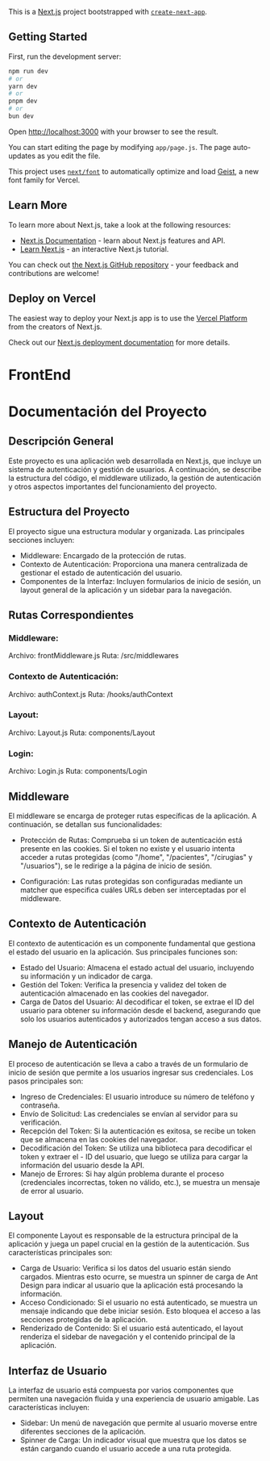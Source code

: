 This is a [Next.js](https://nextjs.org) project bootstrapped with [`create-next-app`](https://nextjs.org/docs/app/api-reference/cli/create-next-app).

## Getting Started

First, run the development server:

```bash
npm run dev
# or
yarn dev
# or
pnpm dev
# or
bun dev
```

Open [http://localhost:3000](http://localhost:3000) with your browser to see the result.

You can start editing the page by modifying `app/page.js`. The page auto-updates as you edit the file.

This project uses [`next/font`](https://nextjs.org/docs/app/building-your-application/optimizing/fonts) to automatically optimize and load [Geist](https://vercel.com/font), a new font family for Vercel.

## Learn More

To learn more about Next.js, take a look at the following resources:

- [Next.js Documentation](https://nextjs.org/docs) - learn about Next.js features and API.
- [Learn Next.js](https://nextjs.org/learn) - an interactive Next.js tutorial.

You can check out [the Next.js GitHub repository](https://github.com/vercel/next.js) - your feedback and contributions are welcome!

## Deploy on Vercel

The easiest way to deploy your Next.js app is to use the [Vercel Platform](https://vercel.com/new?utm_medium=default-template&filter=next.js&utm_source=create-next-app&utm_campaign=create-next-app-readme) from the creators of Next.js.

Check out our [Next.js deployment documentation](https://nextjs.org/docs/app/building-your-application/deploying) for more details.


# FrontEnd

# Documentación del Proyecto

## Descripción General

Este proyecto es una aplicación web desarrollada en Next.js, que incluye un sistema de autenticación y gestión de usuarios. A continuación, se describe la estructura del código, el middleware utilizado, la gestión de autenticación y otros aspectos importantes del funcionamiento del proyecto.

## Estructura del Proyecto

El proyecto sigue una estructura modular y organizada. Las principales secciones incluyen:

- Middleware: Encargado de la protección de rutas.
- Contexto de Autenticación: Proporciona una manera centralizada de gestionar el estado de autenticación del usuario.
- Componentes de la Interfaz: Incluyen formularios de inicio de sesión, un layout general de la aplicación y un sidebar para la navegación.

## Rutas Correspondientes

### Middleware:

Archivo: frontMiddleware.js
Ruta: /src/middlewares

### Contexto de Autenticación:

Archivo: authContext.js
Ruta: /hooks/authContext

### Layout:

Archivo: Layout.js
Ruta: components/Layout

### Login:

Archivo: Login.js
Ruta: components/Login

## Middleware

El middleware se encarga de proteger rutas específicas de la aplicación. A continuación, se detallan sus funcionalidades:

- Protección de Rutas: Comprueba si un token de autenticación está presente en las cookies. Si el token no existe y el usuario intenta acceder a rutas protegidas (como "/home", "/pacientes", "/cirugias" y "/usuarios"), se le redirige a la página de inicio de sesión.

- Configuración: Las rutas protegidas son configuradas mediante un matcher que especifica cuáles URLs deben ser interceptadas por el middleware.

## Contexto de Autenticación

El contexto de autenticación es un componente fundamental que gestiona el estado del usuario en la aplicación. Sus principales funciones son:

- Estado del Usuario: Almacena el estado actual del usuario, incluyendo su información y un indicador de carga.
- Gestión del Token: Verifica la presencia y validez del token de autenticación almacenado en las cookies del navegador.
- Carga de Datos del Usuario: Al decodificar el token, se extrae el ID del usuario para obtener su información desde el backend, asegurando que solo los usuarios autenticados y autorizados tengan acceso a sus datos.

## Manejo de Autenticación

El proceso de autenticación se lleva a cabo a través de un formulario de inicio de sesión que permite a los usuarios ingresar sus credenciales. Los pasos principales son:

- Ingreso de Credenciales: El usuario introduce su número de teléfono y contraseña.
- Envío de Solicitud: Las credenciales se envían al servidor para su verificación.
- Recepción del Token: Si la autenticación es exitosa, se recibe un token que se almacena en las cookies del navegador.
- Decodificación del Token: Se utiliza una biblioteca para decodificar el token y extraer el - ID del usuario, que luego se utiliza para cargar la información del usuario desde la API.
- Manejo de Errores: Si hay algún problema durante el proceso (credenciales incorrectas, token no válido, etc.), se muestra un mensaje de error al usuario.

## Layout

El componente Layout es responsable de la estructura principal de la aplicación y juega un papel crucial en la gestión de la autenticación. Sus características principales son:

- Carga de Usuario: Verifica si los datos del usuario están siendo cargados. Mientras esto ocurre, se muestra un spinner de carga de Ant Design para indicar al usuario que la aplicación está procesando la información.
- Acceso Condicionado: Si el usuario no está autenticado, se muestra un mensaje indicando que debe iniciar sesión. Esto bloquea el acceso a las secciones protegidas de la aplicación.
- Renderizado de Contenido: Si el usuario está autenticado, el layout renderiza el sidebar de navegación y el contenido principal de la aplicación.

## Interfaz de Usuario

La interfaz de usuario está compuesta por varios componentes que permiten una navegación fluida y una experiencia de usuario amigable. Las características incluyen:

- Sidebar: Un menú de navegación que permite al usuario moverse entre diferentes secciones de la aplicación.
- Spinner de Carga: Un indicador visual que muestra que los datos se están cargando cuando el usuario accede a una ruta protegida.
